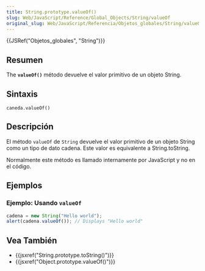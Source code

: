 ```yaml
---
title: String.prototype.valueOf()
slug: Web/JavaScript/Reference/Global_Objects/String/valueOf
original_slug: Web/JavaScript/Referencia/Objetos_globales/String/valueOf
---
```


{{JSRef("Objetos_globales", "String")}}

## Resumen

The **`valueOf()`** método devuelve el valor primitivo de un objeto String.

## Sintaxis

```
caneda.valueOf()
```

## Descripción

El método `valueOf` de `String` devuelve el valor primitivo de un objeto String como un tipo de dato cadena. Este valor es equivalente a String.toString.

Normalmente este método es llamado internamente por JavaScript y no en el código.

## Ejemplos

### Ejemplo: Usando `valueOf`

```js
cadena = new String("Hello world");
alert(cadena.valueOf()); // Displays "Hello world"
```

## Vea También

- {{jsxref("String.prototype.toString()")}}
- {{jsxref("Object.prototype.valueOf()")}}
